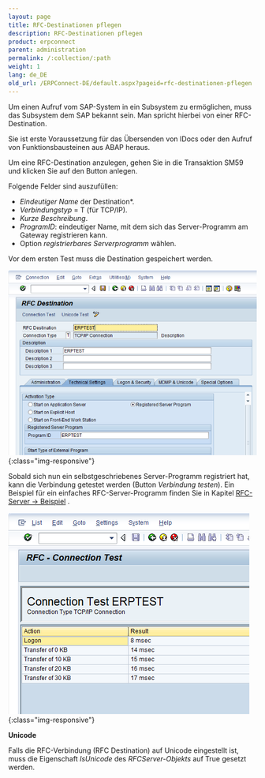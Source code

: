 ```yaml
---
layout: page
title: RFC-Destinationen pflegen
description: RFC-Destinationen pflegen
product: erpconnect
parent: administration
permalink: /:collection/:path
weight: 1
lang: de_DE
old_url: /ERPConnect-DE/default.aspx?pageid=rfc-destinationen-pflegen
---
```


Um einen Aufruf vom SAP-System in ein Subsystem zu ermöglichen, muss das Subsystem dem SAP bekannt sein. Man spricht hierbei von einer RFC-Destination.

Sie ist erste Voraussetzung für das Übersenden von IDocs oder den Aufruf von Funktionsbausteinen aus ABAP heraus.

Um eine RFC-Destination anzulegen, gehen Sie in die Transaktion SM59 und klicken Sie auf den Button anlegen.

Folgende Felder sind auszufüllen:

- *Eindeutiger Name* der Destination*. 
- *Verbindungstyp* = T (für TCP/IP). 
- *Kurze Beschreibung*. 
- *ProgramID*: eindeutiger Name, mit dem sich das Server-Programm am Gateway registrieren kann. 
- Option *registrierbares Serverprogramm* wählen.

Vor dem ersten Test muss die Destination gespeichert werden.

![Maintain-RFC-Destination-001](/img/content/Maintain-RFC-Destination-001.png){:class="img-responsive"}

Sobald sich nun ein selbstgeschriebenes Server-Programm registriert hat, kann die Verbindung getestet werden (Button *Verbindung testen*). Ein Beispiel für ein einfaches RFC-Server-Programm finden Sie in Kapitel [RFC-Server -> Beispiel]() .

![Maintain-RFC-Destination-002](/img/content/Maintain-RFC-Destination-002.png){:class="img-responsive"}

**Unicode**

Falls die RFC-Verbindung (RFC Destination) auf Unicode eingestellt ist, muss die Eigenschaft *IsUnicode* des *RFCServer-Objekts* auf True gesetzt werden.  


